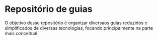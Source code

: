 # Repositório de guias
O objetivo desse repositório é organizar diversaos guias reduzidos e simplificados de diversas tecnologias, focando principalmente na parte mais conceitual.

